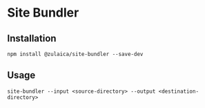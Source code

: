 # Site Bundler

## Installation

```console
npm install @zulaica/site-bundler --save-dev
```

## Usage

```console
site-bundler --input <source-directory> --output <destination-directory>
```
